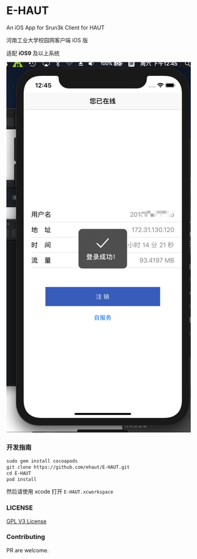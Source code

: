 # E-HAUT
An iOS App for Srun3k Client for HAUT 

河南工业大学校园网客户端 iOS 版

适配 **iOS9** 及以上系统

![DEMO](demo.png)

### 开发指南

```
sudo gem install cocoapods
git clone https://github.com/ehaut/E-HAUT.git
cd E-HAUT
pod install
```
然后请使用 xcode 打开 `E-HAUT.xcworkspace`

 ### LICENSE
 
 [GPL V3 License](LICENSE)

 
 ### Contributing
 
 PR are welcome.
